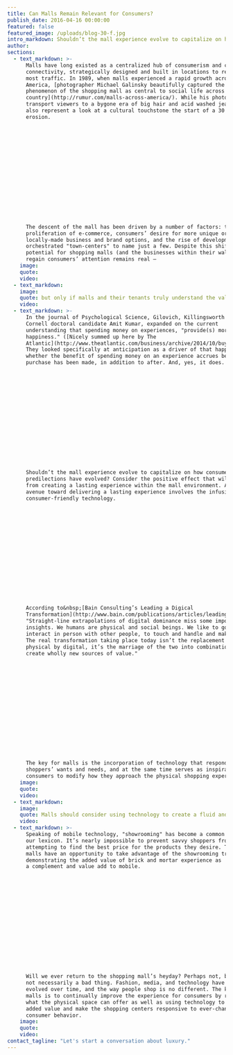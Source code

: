```yaml
---
title: Can Malls Remain Relevant for Consumers?
publish_date: 2016-04-16 00:00:00
featured: false
featured_image: /uploads/blog-30-f.jpg
intro_markdown: Shouldn’t the mall experience evolve to capitalize on how consumers’ predilections have changed?​
author:
sections:
  - text_markdown: >-
      Malls have long existed as a centralized hub of consumerism and cultural
      connectivity, strategically designed and built in locations to receive the
      most traffic. In 1989, when malls experienced a rapid growth across
      America, [photographer Michael Galinsky beautifully captured the cultural
      phenomenon of the shopping mall as central to social life across the
      country](http://rumur.com/malls-across-america/). While his photos now
      transport viewers to a bygone era of big hair and acid washed jeans, they
      also represent a look at a cultural touchstone the start of a 30 year
      erosion.

















      The descent of the mall has been driven by a number of factors: the
      proliferation of e-commerce, consumers’ desire for more unique or
      locally-made business and brand options, and the rise of development
      orchestrated "town-centers" to name just a few. Despite this shift, the
      potential for shopping malls (and the businesses within their walls) to
      regain consumers’ attention remains real – ​
    image:
    quote:
    video:
  - text_markdown:
    image:
    quote: but only if malls and their tenants truly understand the value that consumers now place on experience.
    video:
  - text_markdown: >-
      In the journal of Psychological Science, Gilovich, Killingsworth and
      Cornell doctoral candidate Amit Kumar, expanded on the current
      understanding that spending money on experiences, "provide(s) more enduring
      happiness." ([Nicely summed up here by The
      Atlantic](http://www.theatlantic.com/business/archive/2014/10/buy-experiences/381132/))
      They looked specifically at anticipation as a driver of that happiness;
      whether the benefit of spending money on an experience accrues before the
      purchase has been made, in addition to after. And, yes, it does.

















      Shouldn’t the mall experience evolve to capitalize on how consumers’
      predilections have evolved? Consider the positive effect that will come
      from creating a lasting experience within the mall environment. A viable
      avenue toward delivering a lasting experience involves the infusion of
      consumer-friendly technology.

















      According to&nbsp;[Bain Consulting’s Leading a Digical
      Transformation](http://www.bain.com/publications/articles/leading-a-digical-transformation.aspx),
      "Straight-line extrapolations of digital dominance miss some important
      insights. We humans are physical and social beings. We like to go out, to
      interact in person with other people, to touch and handle and make things.
      The real transformation taking place today isn’t the replacement of
      physical by digital, it’s the marriage of the two into combinations that
      create wholly new sources of value."

















      The key for malls is the incorporation of technology that responds to
      shoppers’ wants and needs, and at the same time serves as inspiration for
      consumers to modify how they approach the physical shopping experience.​
    image:
    quote:
    video:
  - text_markdown:
    image:
    quote: Malls should consider using technology to create a fluid and personalized journey through the mall that delivers unexpected engagement along the way.
    video:
  - text_markdown: >-
      Speaking of mobile technology, "showrooming" has become a common part of
      our lexicon. It’s nearly impossible to prevent savvy shoppers from
      attempting to find the best price for the products they desire. That said,
      malls have an opportunity to take advantage of the showrooming trend by
      demonstrating the added value of brick and mortar experience as
      a complement and value add to mobile.

















      Will we ever return to the shopping mall’s heyday? Perhaps not, but that’s
      not necessarily a bad thing. Fashion, media, and technology have all
      evolved over time, and the way people shop is no different. The key for
      malls is to continually improve the experience for consumers by reimagining
      what the physical space can offer as well as using technology to provide
      added value and make the shopping centers responsive to ever-changing
      consumer behavior.​
    image:
    quote:
    video:
contact_tagline: "Let's start a conversation about luxury."
---
```



